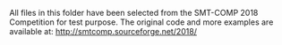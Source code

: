 All files in this folder have been selected from the SMT-COMP 2018 Competition for test purpose. The
original code and more examples are available at: http://smtcomp.sourceforge.net/2018/
